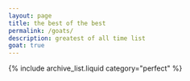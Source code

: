 ```yaml
---
layout: page
title: the best of the best
permalink: /goats/
description: greatest of all time list
goat: true
---
```


{% include archive_list.liquid category="perfect" %}
